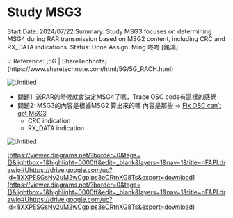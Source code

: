 # Study MSG3

Start Date: 2024/07/22
Summary: Study MSG3 focuses on determining MSG4 during RAR transmission based on MSG2 content, including CRC and RX_DATA indications.
Status: Done
Assign: Ming 咚咚 [銘鴻]

<aside>
💡 Reference:
[5G | ShareTechnote](https://www.sharetechnote.com/html/5G/5G_RACH.html)

</aside>

![Untitled](Untitled%2028.png)

- 問題1: 送RAR的時候就會決定MSG4了嗎，Trace OSC code有這樣的感覺
- 問題2: MSG3的內容是根據MSG2 算出來的嗎 內容是那些 → [Fix OSC can’t get MSG3](Fix%20OSC%20can%E2%80%99t%20get%20MSG3%2012110098314381029eefecd420ad24ae.md)
    - CRC indication
    - RX_DATA indication

![Untitled](Untitled%2029.png)

[https://viewer.diagrams.net/?border=0&tags={}&lightbox=1&highlight=0000ff&edit=_blank&layers=1&nav=1&title=nFAPI.drawio#Uhttps://drive.google.com/uc?id=1iXXPESGsNy2uM2wCgplps3eCRtnXG8Ts&export=download](https://viewer.diagrams.net/?border=0&tags={}&lightbox=1&highlight=0000ff&edit=_blank&layers=1&nav=1&title=nFAPI.drawio#Uhttps://drive.google.com/uc?id=1iXXPESGsNy2uM2wCgplps3eCRtnXG8Ts&export=download)